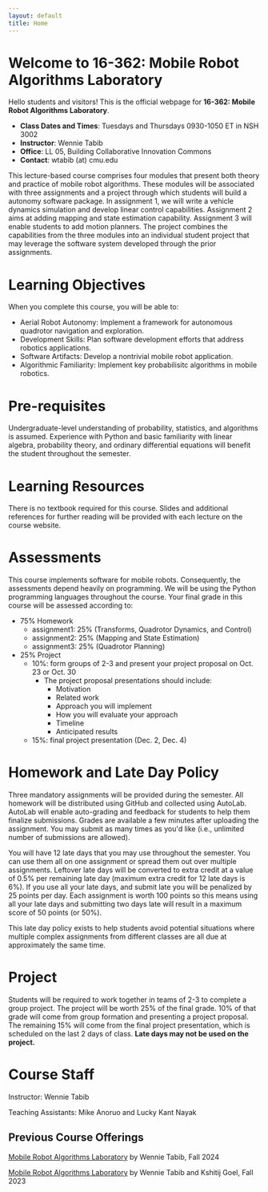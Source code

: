 ```yaml
---
layout: default
title: Home
---
```


# Welcome to 16-362: Mobile Robot Algorithms Laboratory

Hello students and visitors! This is the official webpage for
**16-362: Mobile Robot Algorithms Laboratory**.

- **Class Dates and Times**: Tuesdays and Thursdays 0930-1050 ET in NSH 3002
- **Instructor**: Wennie Tabib
- **Office**: LL 05, Building Collaborative Innovation Commons
- **Contact**: wtabib (at) cmu.edu

This lecture-based course comprises four modules that present both
theory and practice of mobile robot algorithms. These modules will be
associated with three assignments and a project through which students
will build a autonomy software package. In assignment 1, we will write
a vehicle dynamics simulation and develop linear control capabilities.
Assignment 2 aims at adding mapping and state estimation
capability. Assignment 3 will enable students to add motion planners.
The project combines the capabilities from the three modules into an
individual student project that may leverage the software system
developed through the prior assignments.

# Learning Objectives
When you complete this course, you will be able to:
* Aerial Robot Autonomy: Implement a framework for autonomous quadrotor navigation and exploration.
* Development Skills: Plan software development efforts that address robotics applications.
* Software Artifacts: Develop a nontrivial mobile robot application.
* Algorithmic Familiarity: Implement key probabilisitc algorithms in mobile robotics.

# Pre-requisites
Undergraduate-level understanding of probability, statistics, and
algorithms is assumed. Experience with Python and basic familiarity
with linear algebra, probability theory, and ordinary differential
equations will benefit the student throughout the semester.

# Learning Resources
There is no textbook required for this course. Slides and additional
references for further reading will be provided with each lecture on
the course website.

# Assessments
This course implements software for mobile robots. Consequently, the
assessments depend heavily on programming. We will be using the Python
programming languages throughout the course. Your final grade in this
course will be assessed according to:

* 75% Homework
  * assignment1: 25% (Transforms, Quadrotor Dynamics, and Control)
  * assignment2: 25% (Mapping and State Estimation)
  * assignment3: 25% (Quadrotor Planning)
* 25% Project
  * 10%: form groups of 2-3 and present your project proposal on Oct. 23 or Oct. 30
    * The project proposal presentations should include:
  	  * Motivation
	  * Related work
	  * Approach you will implement
	  * How you will evaluate your approach
	  * Timeline
	  * Anticipated results
  * 15%: final project presentation (Dec. 2, Dec. 4)

# Homework and Late Day Policy
Three mandatory assignments will be provided during the semester. All
homework will be distributed using GitHub and collected using
AutoLab. AutoLab will enable auto-grading and feedback for students to
help them finalize submissions. Grades are available a few minutes after
uploading the assignment. You may submit as many times as you'd like (i.e.,
unlimited number of submissions are allowed).

You will have 12 late days that you may use throughout the semester.
You can use them all on one assignment or spread them out over
multiple assignments. Leftover late days will be converted to extra
credit at a value of 0.5% per remaining late day (maximum extra credit
for 12 late days is 6%). If you use all your late days, and submit
late you will be penalized by 25 points per day. Each assignment is
worth 100 points so this means using all your late days and submitting
two days late will result in a maximum score of 50 points (or 50%).

This late day policy exists to help students avoid potential
situations where multiple complex assignments from different classes
are all due at approximately the same time.

# Project
Students will be required to work together in teams of 2-3 to complete
a group project. The project will be worth 25% of the final grade.
10% of that grade will come from group formation and presenting a
project proposal. The remaining 15% will come from the final project
presentation, which is scheduled on the last 2 days of class.  **Late
days may not be used on the project.**

# Course Staff
Instructor: Wennie Tabib

Teaching Assistants: Mike Anoruo and Lucky Kant Nayak

## Previous Course Offerings
<p><a href="./previous_offerings/2024fall/index.html">Mobile Robot Algorithms Laboratory</a> by Wennie Tabib, Fall 2024</p>
<p><a href="./previous_offerings/2023fall/index.html">Mobile Robot Algorithms Laboratory</a> by Wennie Tabib and Kshitij Goel, Fall 2023</p>
